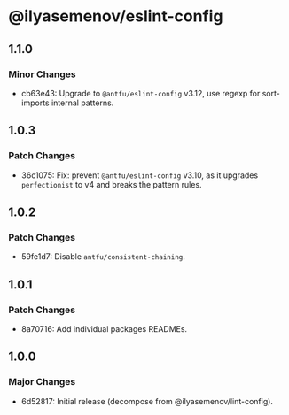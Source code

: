 # @ilyasemenov/eslint-config

## 1.1.0

### Minor Changes

- cb63e43: Upgrade to `@antfu/eslint-config` v3.12, use regexp for sort-imports internal patterns.

## 1.0.3

### Patch Changes

- 36c1075: Fix: prevent `@antfu/eslint-config` v3.10, as it upgrades `perfectionist` to v4 and breaks the pattern rules.

## 1.0.2

### Patch Changes

- 59fe1d7: Disable `antfu/consistent-chaining`.

## 1.0.1

### Patch Changes

- 8a70716: Add individual packages READMEs.

## 1.0.0

### Major Changes

- 6d52817: Initial release (decompose from @ilyasemenov/lint-config).
